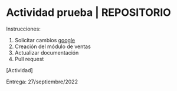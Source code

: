 # Actividad prueba | REPOSITORIO

Instrucciones:

1. Solicitar cambios [google](https://www.google.com.mx/?hl=es-419)
2. Creación del módulo de ventas
3. Actualizar documentación
4. Pull request

[Actividad]

Entrega: 27/septiembre/2022
